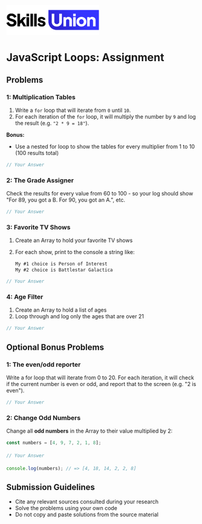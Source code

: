 [<img src="assets/images/su-logo.png" alt="Skills Union Logo" height="80px" />](https://www.skillsunion.com/)

# JavaScript Loops: Assignment

## Problems

### 1: Multiplication Tables

1. Write a `for` loop that will iterate from `0` until `10`.
1. For each iteration of the `for` loop, it will multiply the number by `9` and log the result (e.g. `"2 * 9 = 18"`).

**Bonus:**

- Use a nested for loop to show the tables for every multiplier from 1 to 10 (100 results total)

```js
// Your Answer
```

### 2: The Grade Assigner

Check the results for every value from 60 to 100 - so your log should show "For 89, you got a B. For 90, you got an A.", etc.

```js
// Your Answer
```

### 3: Favorite TV Shows

1. Create an Array to hold your favorite TV shows
1. For each show, print to the console a string like:

   ```
   My #1 choice is Person of Interest
   My #2 choice is Battlestar Galactica
   ```

```js
// Your Answer
```

### 4: Age Filter

1. Create an Array to hold a list of ages
1. Loop through and log only the ages that are over 21

```js
// Your Answer
```

## Optional Bonus Problems

### 1: The even/odd reporter

Write a for loop that will iterate from 0 to 20. For each iteration, it will check if the current number is even or odd, and report that to the screen (e.g. "2 is even").

```js
// Your Answer
```

### 2: Change Odd Numbers

Change all **odd numbers** in the Array to their value multiplied by 2:

```js
const numbers = [4, 9, 7, 2, 1, 8];

// Your Answer

console.log(numbers); // => [4, 18, 14, 2, 2, 8]
```

## Submission Guidelines

- Cite any relevant sources consulted during your research
- Solve the problems using your own code
- Do not copy and paste solutions from the source material
